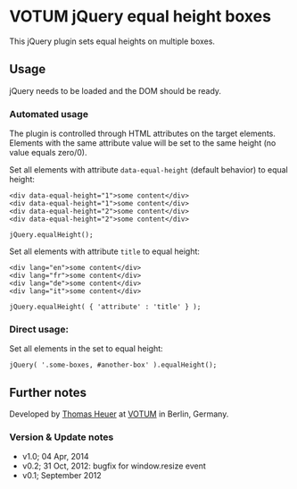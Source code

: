 # VOTUM jQuery equal height boxes

This jQuery plugin sets equal heights on multiple boxes.

## Usage

jQuery needs to be loaded and the DOM should be ready.

### Automated usage

The plugin is controlled through HTML attributes on the target elements. Elements with the same attribute value will be set to the same height (no value equals zero/0).

Set all elements with attribute `data-equal-height` (default behavior) to equal height:

    <div data-equal-height="1">some content</div>
    <div data-equal-height="1">some content</div>
    <div data-equal-height="2">some content</div>
    <div data-equal-height="2">some content</div>

    jQuery.equalHeight();

Set all elements with attribute `title` to equal height:

    <div lang="en">some content</div>
    <div lang="fr">some content</div>
    <div lang="de">some content</div>
    <div lang="it">some content</div>

    jQuery.equalHeight( { 'attribute' : 'title' } );

### Direct usage:

Set all elements in the set to equal height:

    jQuery( '.some-boxes, #another-box' ).equalHeight();

## Further notes

Developed by [Thomas Heuer](mailto:thomas.heuer@votum.de) at [VOTUM](http://www.votum.de/) in Berlin, Germany.

### Version & Update notes

- v1.0; 04 Apr, 2014
- v0.2; 31 Oct, 2012: bugfix for window.resize event
- v0.1; September 2012
